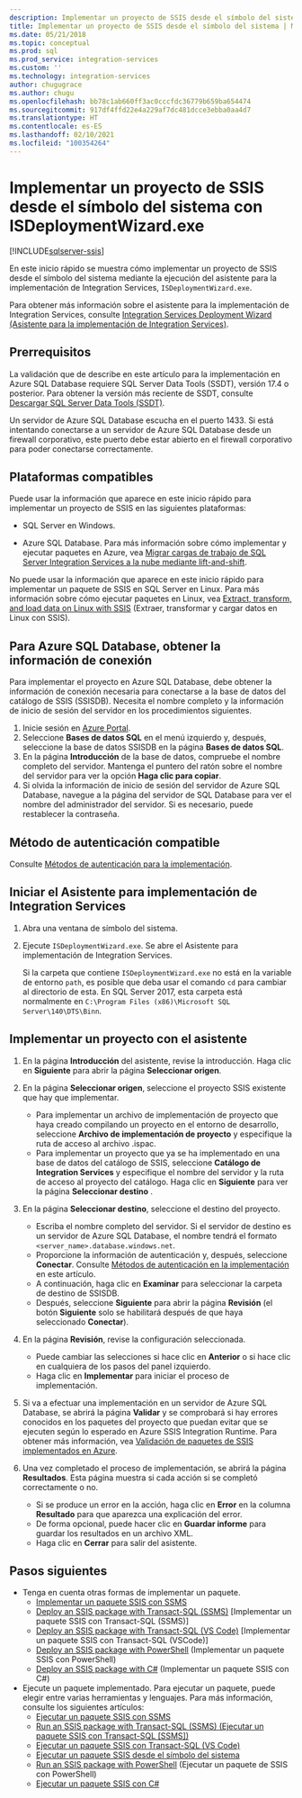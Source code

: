```yaml
---
description: Implementar un proyecto de SSIS desde el símbolo del sistema con ISDeploymentWizard.exe
title: Implementar un proyecto de SSIS desde el símbolo del sistema | Microsoft Docs
ms.date: 05/21/2018
ms.topic: conceptual
ms.prod: sql
ms.prod_service: integration-services
ms.custom: ''
ms.technology: integration-services
author: chugugrace
ms.author: chugu
ms.openlocfilehash: bb78c1ab660ff3ac0cccfdc36779b659ba654474
ms.sourcegitcommit: 917df4ffd22e4a229af7dc481dcce3ebba0aa4d7
ms.translationtype: HT
ms.contentlocale: es-ES
ms.lasthandoff: 02/10/2021
ms.locfileid: "100354264"
---
```

# <a name="deploy-an-ssis-project-from-the-command-prompt-with-isdeploymentwizardexe"></a>Implementar un proyecto de SSIS desde el símbolo del sistema con ISDeploymentWizard.exe

[!INCLUDE[sqlserver-ssis](../includes/applies-to-version/sqlserver-ssis.md)]


En este inicio rápido se muestra cómo implementar un proyecto de SSIS desde el símbolo del sistema mediante la ejecución del asistente para la implementación de Integration Services, `ISDeploymentWizard.exe`.

Para obtener más información sobre el asistente para la implementación de Integration Services, consulte [Integration Services Deployment Wizard (Asistente para la implementación de Integration Services)](packages/deploy-integration-services-ssis-projects-and-packages.md#integration-services-deployment-wizard).

## <a name="prerequisites"></a>Prerrequisitos

La validación que de describe en este artículo para la implementación en Azure SQL Database requiere SQL Server Data Tools (SSDT), versión 17.4 o posterior. Para obtener la versión más reciente de SSDT, consulte [Descargar SQL Server Data Tools (SSDT)](../ssdt/download-sql-server-data-tools-ssdt.md).

Un servidor de Azure SQL Database escucha en el puerto 1433. Si está intentando conectarse a un servidor de Azure SQL Database desde un firewall corporativo, este puerto debe estar abierto en el firewall corporativo para poder conectarse correctamente.

## <a name="supported-platforms"></a>Plataformas compatibles

Puede usar la información que aparece en este inicio rápido para implementar un proyecto de SSIS en las siguientes plataformas:

-   SQL Server en Windows.

-   Azure SQL Database. Para más información sobre cómo implementar y ejecutar paquetes en Azure, vea [Migrar cargas de trabajo de SQL Server Integration Services a la nube mediante lift-and-shift](lift-shift/ssis-azure-lift-shift-ssis-packages-overview.md).

No puede usar la información que aparece en este inicio rápido para implementar un paquete de SSIS en SQL Server en Linux. Para más información sobre cómo ejecutar paquetes en Linux, vea [Extract, transform, and load data on Linux with SSIS](../linux/sql-server-linux-migrate-ssis.md) (Extraer, transformar y cargar datos en Linux con SSIS).

## <a name="for-azure-sql-database-get-the-connection-info"></a>Para Azure SQL Database, obtener la información de conexión

Para implementar el proyecto en Azure SQL Database, debe obtener la información de conexión necesaria para conectarse a la base de datos del catálogo de SSIS (SSISDB). Necesita el nombre completo y la información de inicio de sesión del servidor en los procedimientos siguientes.

1. Inicie sesión en [Azure Portal](https://portal.azure.com/).
2. Seleccione **Bases de datos SQL** en el menú izquierdo y, después, seleccione la base de datos SSISDB en la página **Bases de datos SQL**. 
3. En la página **Introducción** de la base de datos, compruebe el nombre completo del servidor. Mantenga el puntero del ratón sobre el nombre del servidor para ver la opción **Haga clic para copiar**. 
4. Si olvida la información de inicio de sesión del servidor de Azure SQL Database, navegue a la página del servidor de SQL Database para ver el nombre del administrador del servidor. Si es necesario, puede restablecer la contraseña.

## <a name="supported-authentication-method"></a>Método de autenticación compatible

Consulte [Métodos de autenticación para la implementación](ssis-quickstart-deploy-ssms.md#authentication-methods-for-deployment).

## <a name="start-the-integration-services-deployment-wizard"></a>Iniciar el Asistente para implementación de Integration Services
1. Abra una ventana de símbolo del sistema.

2. Ejecute `ISDeploymentWizard.exe`. Se abre el Asistente para implementación de Integration Services.

    Si la carpeta que contiene `ISDeploymentWizard.exe` no está en la variable de entorno `path`, es posible que deba usar el comando `cd` para cambiar al directorio de esta. En SQL Server 2017, esta carpeta está normalmente en `C:\Program Files (x86)\Microsoft SQL Server\140\DTS\Binn`.

## <a name="deploy-a-project-with-the-wizard"></a>Implementar un proyecto con el asistente
1. En la página **Introducción** del asistente, revise la introducción. Haga clic en **Siguiente** para abrir la página **Seleccionar origen**.

2. En la página **Seleccionar origen**, seleccione el proyecto SSIS existente que hay que implementar.
    -   Para implementar un archivo de implementación de proyecto que haya creado compilando un proyecto en el entorno de desarrollo, seleccione **Archivo de implementación de proyecto** y especifique la ruta de acceso al archivo .ispac.
    -   Para implementar un proyecto que ya se ha implementado en una base de datos del catálogo de SSIS, seleccione **Catálogo de Integration Services** y especifique el nombre del servidor y la ruta de acceso al proyecto del catálogo.
    Haga clic en **Siguiente** para ver la página **Seleccionar destino** .
  
3.  En la página **Seleccionar destino**, seleccione el destino del proyecto.
    -   Escriba el nombre completo del servidor. Si el servidor de destino es un servidor de Azure SQL Database, el nombre tendrá el formato `<server_name>.database.windows.net`.
    -   Proporcione la información de autenticación y, después, seleccione **Conectar**. Consulte [Métodos de autenticación en la implementación](ssis-quickstart-deploy-ssms.md#authentication-methods-for-deployment) en este artículo.
    -   A continuación, haga clic en **Examinar** para seleccionar la carpeta de destino de SSISDB.
    -   Después, seleccione **Siguiente** para abrir la página **Revisión** (el botón **Siguiente** solo se habilitará después de que haya seleccionado **Conectar**).

4.  En la página **Revisión**, revise la configuración seleccionada.
    -   Puede cambiar las selecciones si hace clic en **Anterior** o si hace clic en cualquiera de los pasos del panel izquierdo.
    -   Haga clic en **Implementar** para iniciar el proceso de implementación.

5.  Si va a efectuar una implementación en un servidor de Azure SQL Database, se abrirá la página **Validar** y se comprobará si hay errores conocidos en los paquetes del proyecto que puedan evitar que se ejecuten según lo esperado en Azure SSIS Integration Runtime. Para obtener más información, vea [Validación de paquetes de SSIS implementados en Azure](lift-shift/ssis-azure-validate-packages.md).

6.  Una vez completado el proceso de implementación, se abrirá la página **Resultados**. Esta página muestra si cada acción si se completó correctamente o no.
    -   Si se produce un error en la acción, haga clic en **Error** en la columna **Resultado** para que aparezca una explicación del error.
    -   De forma opcional, puede hacer clic en **Guardar informe** para guardar los resultados en un archivo XML.
    -   Haga clic en **Cerrar** para salir del asistente.

## <a name="next-steps"></a>Pasos siguientes
- Tenga en cuenta otras formas de implementar un paquete.
    - [Implementar un paquete SSIS con SSMS](./ssis-quickstart-deploy-ssms.md)
    - [Deploy an SSIS package with Transact-SQL (SSMS)](./ssis-quickstart-deploy-tsql-ssms.md) [Implementar un paquete SSIS con Transact-SQL (SSMS)]
    - [Deploy an SSIS package with Transact-SQL (VS Code)](ssis-quickstart-deploy-tsql-vscode.md) [Implementar un paquete SSIS con Transact-SQL (VSCode)]
    - [Deploy an SSIS package with PowerShell](ssis-quickstart-deploy-powershell.md) (Implementar un paquete SSIS con PowerShell)
    - [Deploy an SSIS package with C#](./ssis-quickstart-deploy-dotnet.md) (Implementar un paquete SSIS con C#) 
- Ejecute un paquete implementado. Para ejecutar un paquete, puede elegir entre varias herramientas y lenguajes. Para más información, consulte los siguientes artículos:
    - [Ejecutar un paquete SSIS con SSMS](./ssis-quickstart-run-ssms.md)
    - [Run an SSIS package with Transact-SQL (SSMS) (Ejecutar un paquete SSIS con Transact-SQL [SSMS])](./ssis-quickstart-run-tsql-ssms.md)
    - [Ejecutar un paquete SSIS con Transact-SQL (VS Code)](ssis-quickstart-run-tsql-vscode.md)
    - [Ejecutar un paquete SSIS desde el símbolo del sistema](./ssis-quickstart-run-cmdline.md)
    - [Run an SSIS package with PowerShell](ssis-quickstart-run-powershell.md) (Ejecutar un paquete de SSIS con PowerShell)
    - [Ejecutar un paquete SSIS con C#](./ssis-quickstart-run-dotnet.md) 
